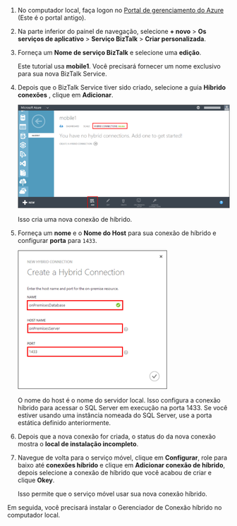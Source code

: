 
1. No computador local, faça logon no [Portal de gerenciamento do Azure](http://manager.windowsazure.com) (Este é o portal antigo).

2. Na parte inferior do painel de navegação, selecione **+ novo** > **Os serviços de aplicativo** > **Serviço BizTalk** > **Criar personalizada**.

3. Forneça um **Nome de serviço BizTalk** e selecione uma **edição**. 

    Este tutorial usa **mobile1**. Você precisará fornecer um nome exclusivo para sua nova BizTalk Service.

4. Depois que o BizTalk Service tiver sido criado, selecione a guia **Híbrido conexões** , clique em **Adicionar**.

    ![Adicionar Conexão híbrido](./media/hybrid-connections-create-new/3.png)

    Isso cria uma nova conexão de híbrido.

5. Forneça um **nome** e o **Nome do Host** para sua conexão de híbrido e configurar **porta** para `1433`. 
  
    ![Configurar Conexão híbrido](./media/hybrid-connections-create-new/4.png)

    O nome do host é o nome do servidor local. Isso configura a conexão híbrido para acessar o SQL Server em execução na porta 1433. Se você estiver usando uma instância nomeada do SQL Server, use a porta estática definido anteriormente.

6. Depois que a nova conexão for criada, o status do da nova conexão mostra o **local de instalação incompleto**.

7. Navegue de volta para o serviço móvel, clique em **Configurar**, role para baixo até **conexões híbrido** e clique em **Adicionar conexão de híbrido**, depois selecione a conexão de híbrido que você acabou de criar e clique **Okey**.

    Isso permite que o serviço móvel usar sua nova conexão híbrido.

Em seguida, você precisará instalar o Gerenciador de Conexão híbrido no computador local.